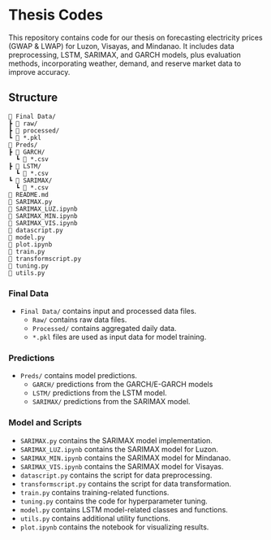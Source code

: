 # Thesis Codes
This repository contains code for our thesis on forecasting electricity prices (GWAP &amp; LWAP) for Luzon, Visayas, and Mindanao. It includes data preprocessing, LSTM, SARIMAX, and GARCH models, plus evaluation methods, incorporating weather, demand, and reserve market data to improve accuracy.
## Structure
```
📂 Final Data/
┣ 📂 raw/ 
┣ 📂 processed/ 
┗ 📄 *.pkl
📂 Preds/ 
┣ 📂 GARCH/
  ┗ 📄 *.csv
┣ 📂 LSTM/
  ┗ 📄 *.csv
┗ 📂 SARIMAX/
  ┗ 📄 *.csv
📄 README.md                  
📄 SARIMAX.py                 
📄 SARIMAX_LUZ.ipynb           
📄 SARIMAX_MIN.ipynb           
📄 SARIMAX_VIS.ipynb           
📄 datascript.py               
📄 model.py                   
📄 plot.ipynb                  
📄 train.py                    
📄 transformscript.py          
📄 tuning.py                   
📄 utils.py                    
```
### Final Data
- `Final Data/` contains input and processed data files.
  - `Raw/` contains raw data files.
  - `Processed/` contains aggregated daily data.
  - `*.pkl` files are used as input data for model training.

### Predictions
- `Preds/` contains model predictions.
  - `GARCH/` predictions from the GARCH/E-GARCH models
  - `LSTM/` predictions from the LSTM model.
  - `SARIMAX/` predictions from the SARIMAX model.

### Model and Scripts
- `SARIMAX.py` contains the SARIMAX model implementation.
- `SARIMAX_LUZ.ipynb` contains the SARIMAX model for Luzon.
- `SARIMAX_MIN.ipynb` contains the SARIMAX model for Mindanao.
- `SARIMAX_VIS.ipynb` contains the SARIMAX model for Visayas.
- `datascript.py` contains the script for data preprocessing.
- `transformscript.py` contains the script for data transformation.
- `train.py` contains training-related functions.
- `tuning.py` contains the code for hyperparameter tuning.
- `model.py` contains LSTM model-related classes and functions.
- `utils.py` contains additional utility functions.
- `plot.ipynb` contains the notebook for visualizing results.
